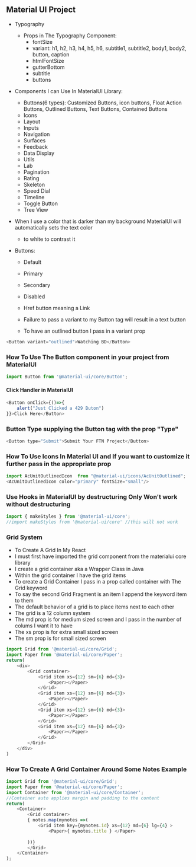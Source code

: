 ## Material UI Project
- Typography
    - Props in The Typography Component:
        - fontSize
        - variant: h1, h2, h3, h4, h5, h6, subtitle1, subtitle2, body1, body2, button, caption
        - htmlFontSize
        - gutterBottom
        - subtitle
        - buttons
- Components I can Use In MaterialUI Library:
    - Buttons(6 types):  Customized Buttons, icon buttons, Float Action Buttons, Outlined Buttons, Text Buttons, Contained Buttons
    - Icons
    - Layout
    - Inputs
    - Navigation
    - Surfaces
    - Feedback
    - Data Display
    - Utils
    - Lab
    - Pagination
    - Rating
    - Skeleton
    - Speed Dial
    - Timeline
    - Toggle Button
    - Tree View
- When I use a color that is darker than my background MaterialUI will automatically sets the text color
    - to white to contrast it


- Buttons:
    - Default
    - Primary
    - Secondary
    - Disabled
    - Href button meaning a Link

    - Failure to pass a variant to my Button tag will result in a text button

    - To have an outlined button I pass in a variant prop
```js
<Button variant="outlined">Watching BD</Button>
```

### How To Use The Button component in your project from MaterialUI
```js
import Button from '@material-ui/core/Button';
```

#### Click Handler in MaterialUI
```js
<Button onClick={()=>{
    alert("Just Clicked a 429 Buton")
}}>Click Here</Button>
```

### Button Type supplying the Button tag with the prop "Type"
```js
<Button type="Submit">Submit Your FTN Project</Button>
```

### How To Use Icons In Material UI and If you want to customize it further pass in the appropriate prop
```js
import AcUnitOutlinedIcon  from "@material-ui/icons/AcUnitOutlined";
<AcUnitOutlinedIcon color="primary" fontSize="small"/>
```

### Use Hooks in MaterialUI by destructuring Only Won't work without destructuring
```js
import { makeStyles } from '@material-ui/core';
//import makeStyles from '@material-ui/core' //this will not work
```

### Grid System
- To Create A Grid In My React
- I must first have imported the grid component from the materialui core library
- I create a grid container aka a Wrapper Class in Java
- Within the grid container I have the grid items
- To create a Grid Container I pass in a prop called container with The Grid keyword
- To say the second Grid Fragment is an item I append the keyword item to them
- The default behavior of a grid is to place items next to each other
- The grid is a 12 column system
- The md prop is for medium sized screen and I pass in the number of colums I want it to have
- The xs prop is for extra small sized screen
- The sm prop is for small sized screen

```js
import Grid from '@material-ui/core/Grid';
import Paper from '@material-ui/core/Paper';
return( 
    <div>
        <Grid container>
            <Grid item xs={12} sm={6} md={3}>
                <Paper></Paper>
            </Grid>
            <Grid item xs={12} sm={6} md={3}>
                <Paper></Paper>
            </Grid>
            <Grid item xs={12} sm={6} md={3}>
                <Paper></Paper>
            </Grid>
            <Grid item xs={12} sm={6} md={3}>
                <Paper></Paper>
            </Grid>
        </Grid>
    </div>
)
```

### How To Create A Grid Container Around Some Notes Example
```js
import Grid from '@material-ui/core/Grid';
import Paper from '@material-ui/core/Paper';
import Container from '@material-ui/core/Container';
//Container auto applies margin and padding to the content
return( 
    <Container>
        <Grid container> 
        { notes.map(mynotes =>(
            <Grid item key={mynotes.id} xs={12} md={6} lg={4} >
                <Paper>{ mynotes.title } </Paper>
        
        ))}
        </Grid>
    </Container>
);
```